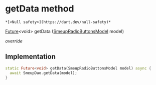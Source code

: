 


# getData method




    *[<Null safety>](https://dart.dev/null-safety)*




[Future](https://api.flutter.dev/flutter/dart-async/Future-class.html)&lt;void> getData
([SmeupRadioButtonsModel](../../smeup_models_widgets_smeup_radio_buttons_model/SmeupRadioButtonsModel-class.md) model)

_override_






## Implementation

```dart
static Future<void> getData(SmeupRadioButtonsModel model) async {
  await SmeupDao.getData(model);
}
```







